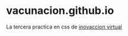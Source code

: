 # vacunacion.github.io

La tercera practica en css de [inovaccion virtual](https://github.com/LaunchX-InnovaccionVirtual/FrontEnd-Mision/blob/main/03%20-%20CSS/practica/README.md)

